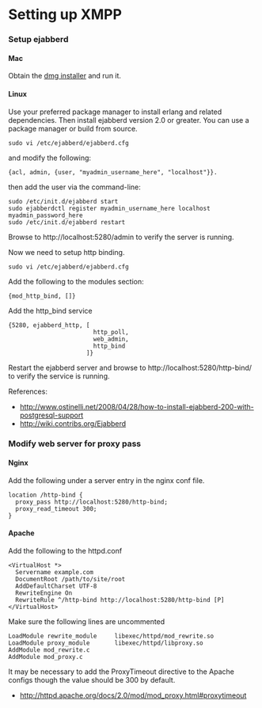 Setting up XMPP
===============

### Setup ejabberd

#### Mac

Obtain the [dmg installer](http://www.process-one.net/en/ejabberd/downloads/) and run it.

#### Linux

Use your preferred package manager to install erlang and related dependencies. Then install ejabberd version 2.0 or greater. You can use a package manager or build from source.

    sudo vi /etc/ejabberd/ejabberd.cfg 

and modify the following:
    
    {acl, admin, {user, "myadmin_username_here", "localhost"}}.

then add the user via the command-line:

    sudo /etc/init.d/ejabberd start
    sudo ejabberdctl register myadmin_username_here localhost myadmin_password_here
    sudo /etc/init.d/ejabberd restart

Browse to http://localhost:5280/admin to verify the server is running.

Now we need to setup http binding.

    sudo vi /etc/ejabberd/ejabberd.cfg

Add the following to the modules section:

    {mod_http_bind, []}

Add the http_bind service

    {5280, ejabberd_http, [
                            http_poll,
                            web_admin,
                            http_bind
                          ]}

Restart the ejabberd server and browse to http://localhost:5280/http-bind/ to verify the service is running.

References:
* <http://www.ostinelli.net/2008/04/28/how-to-install-ejabberd-200-with-postgresql-support>
* <http://wiki.contribs.org/Ejabberd>

### Modify web server for proxy pass

#### Nginx
Add the following under a server entry in the nginx conf file.   

    location /http-bind {
      proxy_pass http://localhost:5280/http-bind;
      proxy_read_timeout 300;
    }

#### Apache
Add the following to the httpd.conf

    <VirtualHost *>
      Servername example.com
      DocumentRoot /path/to/site/root
      AddDefaultCharset UTF-8
      RewriteEngine On
      RewriteRule ^/http-bind http://localhost:5280/http-bind [P]
    </VirtualHost>

Make sure the following lines are uncommented

    LoadModule rewrite_module     libexec/httpd/mod_rewrite.so
    LoadModule proxy_module       libexec/httpd/libproxy.so
    AddModule mod_rewrite.c
    AddModule mod_proxy.c

It may be necessary to add the ProxyTimeout directive to the Apache configs though the value should be 300 by default.
* <http://httpd.apache.org/docs/2.0/mod/mod_proxy.html#proxytimeout>

